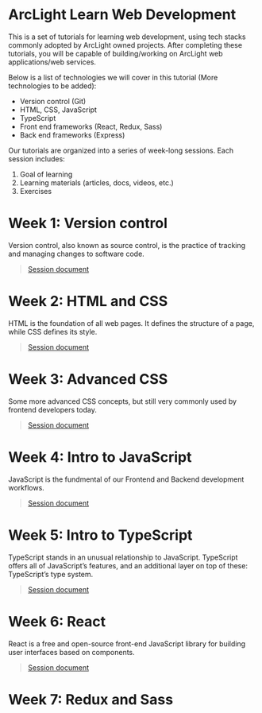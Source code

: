 # ArcLight Learn Web Development

This is a set of tutorials for learning web development, using tech stacks commonly adopted by ArcLight owned projects. After completing these tutorials, you will be capable of building/working on ArcLight web applications/web services.

Below is a list of technologies we will cover in this tutorial (More technologies to be added):

- Version control (Git)
- HTML, CSS, JavaScript
- TypeScript
- Front end frameworks (React, Redux, Sass)
- Back end frameworks (Express)

Our tutorials are organized into a series of week-long sessions. Each session includes:
1. Goal of learning
2. Learning materials (articles, docs, videos, etc.)
3. Exercises

# Week 1: Version control
Version control, also known as source control, is the practice of tracking and managing changes to software code.  
> [Session document](./sessions/version-control.md)

# Week 2: HTML and CSS
HTML is the foundation of all web pages. It defines the structure of a page, while CSS defines its style. 
> [Session document](./sessions/html-css.md)

# Week 3: Advanced CSS
Some more advanced CSS concepts, but still very commonly used by frontend developers today.
> [Session document](./sessions/advanced-css.md)

# Week 4: Intro to JavaScript
JavaScript is the fundmental of our Frontend and Backend development workflows.
> [Session document](./sessions/javascript.md)

# Week 5: Intro to TypeScript
TypeScript stands in an unusual relationship to JavaScript. TypeScript offers all of JavaScript’s features, and an additional layer on top of these: TypeScript’s type system.
> [Session document](./sessions/typescript.md)

# Week 6: React
React is a free and open-source front-end JavaScript library for building user interfaces based on components.
> [Session document](./sessions/react.md)

# Week 7: Redux and Sass
